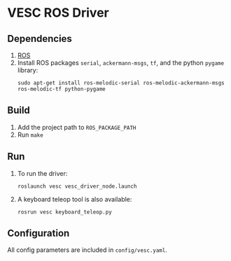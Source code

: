 # VESC ROS Driver

## Dependencies
1. [ROS](http://wiki.ros.org/ROS/Installation)
2. Install ROS packages `serial`, `ackermann-msgs`, `tf`, and the python `pygame` library:
    ```
    sudo apt-get install ros-melodic-serial ros-melodic-ackermann-msgs ros-melodic-tf python-pygame
    ```

## Build
1. Add the project path to `ROS_PACKAGE_PATH`
1. Run `make`

## Run
1. To run the driver:
    ```
    roslaunch vesc vesc_driver_node.launch
    ```
1. A keyboard teleop tool is also available:
    ```
    rosrun vesc keyboard_teleop.py
    ```

## Configuration
All config parameters are included in `config/vesc.yaml`.
